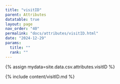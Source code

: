 ```yaml
---
title: "visitID"
parent: Attributes
datatable: true
layout: page
nav_order: "40"
permalink: "docs/attributes/visitID.html"
date: "2024-12-29"
params:
  title: ""
  rank: ""
---
```

{% assign mydata=site.data.csv.attributes.visitID %} 

{% include content/visitID.md %}
